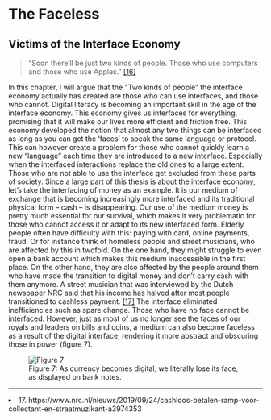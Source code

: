 # The Faceless

## Victims of the Interface Economy

> “Soon there’ll be just two kinds of people.
> Those who use computers and those who use Apples.” [[16]](#cite-16)

In this chapter, I will argue that the "Two kinds of people” the interface economy actually has created are those who can use interfaces, and those who cannot.
Digital literacy is becoming an important skill in the age of the interface economy. This economy gives us interfaces for everything, promising that it will make our lives more efficient and friction free. This economy developed the notion that almost any two things can be interfaced as long as you can get the ‘faces’ to speak the same language or protocol. This can however create a problem for those who cannot quickly learn a new “language” each time they are introduced to a new interface. Especially when the interfaced interactions replace the old ones to a large extent. Those who are not able to use the interface get excluded from these parts of society. Since a large part of this thesis is about the interface economy, let’s take the interfacing of money as an example. It is our medium of exchange that is becoming increasingly more interfaced and its traditional physical form – cash – is disappearing. Our use of the medium money is pretty much essential for our survival, which makes it very problematic for those who cannot access it or adapt to its new interfaced form. Elderly people often have difficulty with this: paying with card, online payments, fraud.
Or for instance think of homeless people and street musicians, who are affected by this in twofold. On the one hand, they might struggle to even open a bank account which makes this medium inaccessible in the first place. On the other hand, they are also affected by the people around them who have made the transition to digital money and don’t carry cash with them anymore. A street musician that was interviewed by the Dutch newspaper NRC said that his income has halved after most people transitioned to cashless payment. [[17]](#cite-17) The interface eliminated inefficiencies such as spare change.
Those who have no face cannot be interfaced. However, just as most of us no longer see the faces of our royals and leaders on bills and coins, a medium can also become faceless as a result of the digital interface, rendering it more abstract and obscuring those in power (figure 7).

<figure>
    <img src="images/fig7.jpg"
         alt="Figure 7">
    <figcaption>Figure 7: As currency becomes digital, we literally lose its face, as displayed on bank notes.
</figcaption>
</figure>

---

<li id="cite-17">
17. https://www.nrc.nl/nieuws/2019/09/24/cashloos-betalen-ramp-voor-collectant-en-straatmuzikant-a3974353
</li>
